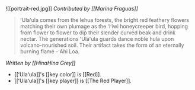 ![[portrait-red.jpg]]
*Contributed by [[Marina Fraguas]]*

> ʻUlaʻula comes from the lehua forests, the bright red feathery flowers matching their own plumage as the ʻiʻiwi honeycreeper bird, hopping from flower to flower to dip their slender curved beak and drink nectar. The generations ʻUlaʻula guards dance noble hula upon volcano-nourished soil. Their artifact takes the form of an eternally burning flame - Ahi Loa.

*Written by [[HinaHina Grey]]*

- [[ʻUlaʻula]]'s [[key color]] is [[Red]].
- [[ʻUlaʻula]]'s [[key player]] is [[The Red Player]].
